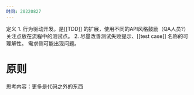 ```yaml
---
时间: 20220827
---
```

定义
	1. 行为驱动开发。是[[TDD]] 的扩展，使用不同的API风格鼓励（QA人员?）关注点放在流程中的测试点。
	2. 尽量改善测试失败提示、[[test case]] 名称的可理解性。
需求侧可能出现问题。
# 原则
思考内容：更多是代码之外的东西